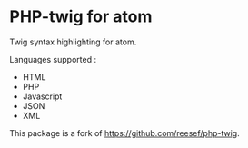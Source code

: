 # PHP-twig for atom

Twig syntax highlighting for atom.

Languages supported :
* HTML
* PHP
* Javascript
* JSON
* XML

This package is a fork of https://github.com/reesef/php-twig.
